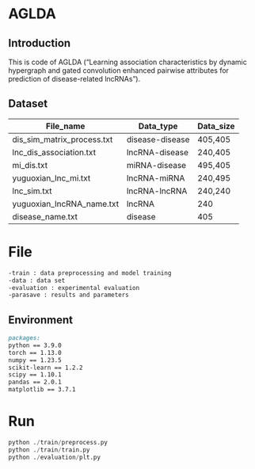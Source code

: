 # AGLDA

## Introduction

This is code of AGLDA (“Learning association characteristics by dynamic hypergraph and gated convolution enhanced pairwise attributes for prediction of disease-related lncRNAs”).

## Dataset

| File_name                  | Data_type       | Data_size |
| -------------------------- | --------------- | --------- |
| dis_sim_matrix_process.txt | disease-disease | 405,405   |
| lnc_dis_association.txt    | lncRNA-disease  | 240,405   |
| mi_dis.txt                 | miRNA-disease   | 495,405   |
| yuguoxian_lnc_mi.txt       | lncRNA-miRNA    | 240,495   |
| lnc_sim.txt                | lncRNA-lncRNA   | 240,240   |
| yuguoxian_lncRNA_name.txt  | lncRNA          | 240       |
| disease_name.txt           | disease         | 405       |

# File

```markdown
-train : data preprocessing and model training
-data : data set
-evaluation : experimental evaluation
-parasave : results and parameters
```

## Environment

```markdown
packages:
python == 3.9.0
torch == 1.13.0
numpy == 1.23.5
scikit-learn == 1.2.2
scipy == 1.10.1
pandas == 2.0.1
matplotlib == 3.7.1
```

# Run

```python
python ./train/preprocess.py
python ./train/train.py
python ./evaluation/plt.py
```

